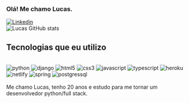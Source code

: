 ### Olá! Me chamo Lucas.
[![Linkedin](https://img.shields.io/badge/LinkedIn-0077B5?style=for-the-badge&logo=linkedin&logoColor=white)](https://www.linkedin.com/in/lucas-de-sousa-neves/) <br>
![Lucas GitHub stats](https://github-readme-stats.vercel.app/api?username=LucasSoNeves&show_icons=true&theme=dracula)

## Tecnologias que eu utilizo

<div style="display: inline_block"><br/>
    <img align-itens="center" alt="python" src="https://img.shields.io/badge/Python-14354C?style=for-the-badge&logo=python&logoColor=white">
    <img align-itens="center" alt="django" src="https://img.shields.io/badge/Django-092E20?style=for-the-badge&logo=django&logoColor=white">
    <img align-itens="center" alt="html5" src="https://img.shields.io/badge/HTML5-E34F26?style=for-the-badge&logo=html5&logoColor=white">
    <img align-itens="center" alt="css3" src="https://img.shields.io/badge/CSS3-1572B6?style=for-the-badge&logo=css3&logoColor=white">
    <img align-itens="center" alt="javascript" src="https://img.shields.io/badge/JavaScript-323330?style=for-the-badge&logo=javascript&logoColor=F7DF1E">
    <img align-itens="center" alt="typescript" src="https://img.shields.io/badge/TypeScript-007ACC?style=for-the-badge&logo=typescript&logoColor=white">
    <img align-itens="center" alt="heroku" src="https://img.shields.io/badge/Heroku-430098?style=for-the-badge&logo=heroku&logoColor=white">
    <img align-itens="center" alt="netlify" src="https://img.shields.io/badge/Netlify-00C7B7?style=for-the-badge&logo=netlify&logoColor=white">
    <img align-itens="center" alt="spring" src="https://img.shields.io/badge/Spring-6DB33F?style=for-the-badge&logo=spring&logoColor=white">
    <img align-itens="center" alt="postgressql" src="https://img.shields.io/badge/PostgreSQL-316192?style=for-the-badge&logo=postgresql&logoColor=white">
</div>
<br>
Me chamo Lucas, tenho 20 anos e estudo para me tornar um desenvolvedor python/full stack.
